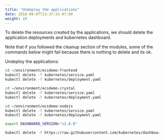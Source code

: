 ```yaml
---
title: "Undeploy the applications"
date: 2018-08-07T13:37:53-07:00
weight: 20
---
```


To delete the resources created by the applications, we should delete the application
deployments and kubernetes dashboard.

Note that if you followed the cleanup section of the modules, some of the commands below might fail because there is nothing to delete and its ok.

Undeploy the applications:

```bash
cd ~/environment/ecsdemo-frontend
kubectl delete -f kubernetes/service.yaml
kubectl delete -f kubernetes/deployment.yaml

cd ~/environment/ecsdemo-crystal
kubectl delete -f kubernetes/service.yaml
kubectl delete -f kubernetes/deployment.yaml

cd ~/environment/ecsdemo-nodejs
kubectl delete -f kubernetes/service.yaml
kubectl delete -f kubernetes/deployment.yaml

export DASHBOARD_VERSION="v2.6.0"

kubectl delete -f https://raw.githubusercontent.com/kubernetes/dashboard/${DASHBOARD_VERSION}/src/deploy/recommended/kubernetes-dashboard.yaml
```

